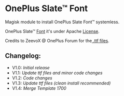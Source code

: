 # OnePlus Slate™ Font

Magisk module to install OnePlus Slate Font™ systemless.

OnePlus Slate™ [Font](https://photos.google.com/share/AF1QipO92gSnbgKRzv1tCYv2EeMLd34KzY0y6A9FEOvoCLzsXiKftKz9Em2PiJtX-7QF_Q?key=RjBXQnc1eVBVb25kendYVDlOOHc2M3VySWMtVXdn) it's under Apache [License](https://hastebin.com/raw/wibazoluja).



Credits to ZeevoX @ OnePlus Forum for the[ .ttf files](https://forums.oneplus.net/threads/font-oneplus-slate-download.544318/).


## Changelog:
- V1.0: *Initial release*
- V1.1: *Update ttf files and minor code changes*
- V1.2: *Code changes*
- V1.3: *Update ttf files (clean install recommended)*
- V1.4: *Merge Template 1700*

